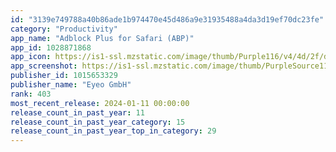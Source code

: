 ```yaml
---
id: "3139e749788a40b86ade1b974470e45d486a9e31935488a4da3d19ef70dc23fe"
category: "Productivity"
app_name: "Adblock Plus for Safari (ABP)"
app_id: 1028871868
app_icon: https://is1-ssl.mzstatic.com/image/thumb/Purple116/v4/4d/2f/d5/4d2fd5c6-bf2a-a8b0-62f1-8ebe4798664b/AppIcon-0-0-1x_U007emarketing-0-7-0-0-0-85-220.png/1024x1024bb.png
app_screenshot: https://is1-ssl.mzstatic.com/image/thumb/PurpleSource112/v4/b4/8c/82/b48c82d1-122f-9aba-8b8c-27c1fcb85e99/263d7ad9-85c8-4970-9e21-1221d4393108_0_English_6.5.png/1242x2688bb.png
publisher_id: 1015653329
publisher_name: "Eyeo GmbH"
rank: 403
most_recent_release: 2024-01-11 00:00:00
release_count_in_past_year: 11
release_count_in_past_year_category: 15
release_count_in_past_year_top_in_category: 29
---
```

